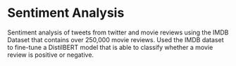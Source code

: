 # Sentiment Analysis
Sentiment analysis of tweets from twitter and movie reviews using the IMDB Dataset that contains over 250,000 movie reviews.
Used the IMDB dataset to fine-tune a DistilBERT model that is able to classify whether a movie review is positive or negative.
